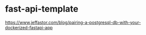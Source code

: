 # fast-api-template
https://www.jeffastor.com/blog/pairing-a-postgresql-db-with-your-dockerized-fastapi-app